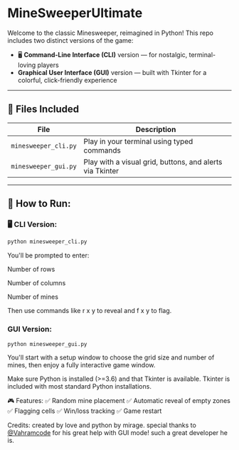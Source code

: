 # MineSweeperUltimate
Welcome to the classic Minesweeper, reimagined in Python! This repo includes two distinct versions of the game:

- 🖥️ **Command-Line Interface (CLI)** version — for nostalgic, terminal-loving players  
-  **Graphical User Interface (GUI)** version — built with Tkinter for a colorful, click-friendly experience

---

## 📁 Files Included

| File | Description |
|------|-------------|
| `minesweeper_cli.py` | Play in your terminal using typed commands |
| `minesweeper_gui.py` | Play with a visual grid, buttons, and alerts via Tkinter |

---

## 🚀 How to Run:

### 🖥️ CLI Version:

```bash
python minesweeper_cli.py
```
You'll be prompted to enter:

Number of rows

Number of columns

Number of mines

Then use commands like r x y to reveal and f x y to flag.

### GUI Version:
```bash
python minesweeper_gui.py
```
You'll start with a setup window to choose the grid size and number of mines, then enjoy a fully interactive game window.

Make sure Python is installed (>=3.6) and that Tkinter is available. Tkinter is included with most standard Python installations.

🎮 Features:
✅ Random mine placement ✅ Automatic reveal of empty zones ✅ Flagging cells ✅ Win/loss tracking ✅ Game restart

Credits:
created by love and python by mirage. special thanks to [@Vahramcode](https://github.com/VahramCode) for his great help with GUI mode! such a great developer he is.
